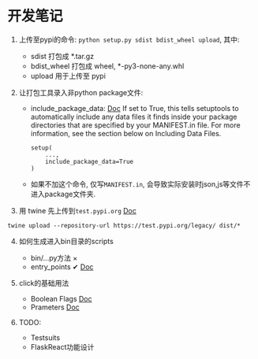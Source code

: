 # 开发笔记

1. 上传至pypi的命令: `python setup.py sdist bdist_wheel upload`, 其中:
    - sdist 打包成 *.tar.gz
    - bdist_wheel 打包成 wheel, *-py3-none-any.whl
    - upload 用于上传至 pypi

2. 让打包工具录入非python package文件:
    - include_package_data:  [Doc](https://setuptools.readthedocs.io/en/latest/setuptools.html#new-and-changed-setup-keywords)
        If set to True, this tells setuptools to automatically include any data files it finds inside your package directories that are specified by your MANIFEST.in file. For more information, see the section below on Including Data Files.
        ```
        setup(
            ...,
            include_package_data=True
        )
        ```
    - 如果不加这个命令, 仅写`MANIFEST.in`, 会导致实际安装时json,js等文件不进入package文件夹.

3. 用 twine 先上传到`test.pypi.org` [Doc](https://pypi.org/project/twine/)
```
twine upload --repository-url https://test.pypi.org/legacy/ dist/*
```

4. 如何生成进入bin目录的scripts
    - bin/...py方法 ×
    - entry_points ✔ [Doc](https://setuptools.readthedocs.io/en/latest/setuptools.html#dynamic-discovery-of-services-and-plugins)


5. click的基础用法
    - Boolean Flags [Doc](https://click.palletsprojects.com/en/7.x/options/#boolean-flags)
    - Prameters [Doc](https://click.palletsprojects.com/en/7.x/parameters/#parameters)
    

6. TODO:
    - Testsuits
    - FlaskReact功能设计
    
